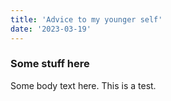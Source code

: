 ```yaml
---
title: 'Advice to my younger self'
date: '2023-03-19'
---
```


### Some stuff here

Some body text here. This is a test.